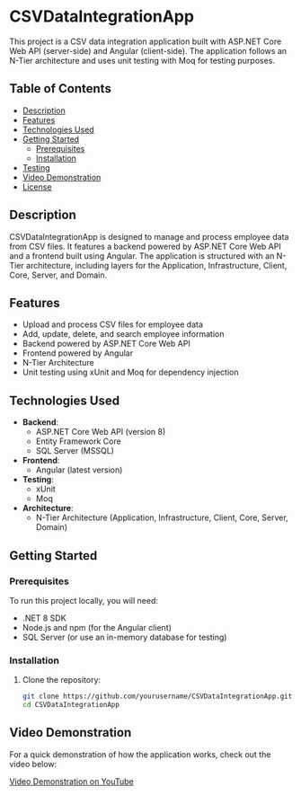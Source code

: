 # CSVDataIntegrationApp

This project is a CSV data integration application built with ASP.NET Core Web API (server-side) and Angular (client-side). The application follows an N-Tier architecture and uses unit testing with Moq for testing purposes.

## Table of Contents

- [Description](#description)
- [Features](#features)
- [Technologies Used](#technologies-used)
- [Getting Started](#getting-started)
  - [Prerequisites](#prerequisites)
  - [Installation](#installation)
- [Testing](#testing)
- [Video Demonstration](#video-demonstration)
- [License](#license)

## Description

CSVDataIntegrationApp is designed to manage and process employee data from CSV files. It features a backend powered by ASP.NET Core Web API and a frontend built using Angular. The application is structured with an N-Tier architecture, including layers for the Application, Infrastructure, Client, Core, Server, and Domain. 

## Features

- Upload and process CSV files for employee data
- Add, update, delete, and search employee information
- Backend powered by ASP.NET Core Web API
- Frontend powered by Angular
- N-Tier Architecture
- Unit testing using xUnit and Moq for dependency injection

## Technologies Used

- **Backend**: 
  - ASP.NET Core Web API (version 8)
  - Entity Framework Core
  - SQL Server (MSSQL)
- **Frontend**: 
  - Angular (latest version)
- **Testing**: 
  - xUnit
  - Moq
- **Architecture**:
  - N-Tier Architecture (Application, Infrastructure, Client, Core, Server, Domain)

## Getting Started

### Prerequisites

To run this project locally, you will need:

- .NET 8 SDK
- Node.js and npm (for the Angular client)
- SQL Server (or use an in-memory database for testing)

### Installation

1. Clone the repository:

   ```bash
   git clone https://github.com/yourusername/CSVDataIntegrationApp.git
   cd CSVDataIntegrationApp

## Video Demonstration

For a quick demonstration of how the application works, check out the video below:

[Video Demonstration on YouTube](https://youtu.be/nFANIUUXJ40)
